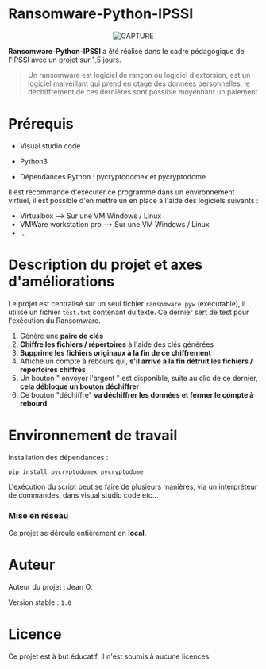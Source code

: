 # Ransomware-Python-IPSSI

<!-- Image centrée -->

<div align="center">

![CAPTURE](https://www.zupimages.net/up/22/48/8coe.png)

</div>

<!-- --------------------------- -->

**Ransomware-Python-IPSSI** a été réalisé dans le cadre pédagogique de l'IPSSI avec un projet sur 1,5 jours. 

>Un ransomware est logiciel de rançon ou logiciel d'extorsion, est un logiciel malveillant qui prend en otage des données personnelles, le déchiffrement de ces dernières sont possible moyennant un paiement

# Prérequis
- Visual studio code

- Python3

- Dépendances Python : pycryptodomex et pycryptodome

Il est recommandé d'exécuter ce programme dans un environnement virtuel, il est possible d'en mettre un en place à l'aide des logiciels suivants : 
- Virtualbox --> Sur une VM Windows / Linux
- VMWare workstation pro --> Sur une VM Windows / Linux
- ...

# Description du projet et axes d'améliorations

Le projet est centralisé sur un seul fichier ```ransomware.pyw``` (exécutable), il utilise un fichier ```test.txt``` contenant du texte. Ce dernier sert de test pour l'exécution du Ransomware.
  
1) Génère une **paire de clés**
2) **Chiffre les fichiers / répertoires** à l'aide des clés générées
3) **Supprime les fichiers originaux à la fin de ce chiffrement**
4) Affiche un compte à rebours qui, **s'il arrive à la fin détruit les fichiers / répertoires chiffrés**
5) Un bouton " envoyer l'argent " est disponible, suite au clic de ce dernier, **cela débloque un bouton déchiffrer**
6) Ce bouton "déchiffre" **va déchiffrer les données et fermer le compte à rebourd**

# Environnement de travail

Installation des dépendances :

```
pip install pycryptodomex pycryptodome
```

L'exécution du script peut se faire de plusieurs manières, via un interpréteur de commandes, dans visual studio code etc...

### Mise en réseau
Ce projet se déroule entièrement en **local**.

# Auteur

Auteur du projet : Jean O.

Version stable : ```1.0```

# Licence

Ce projet est à but éducatif, il n'est soumis à aucune licences.

